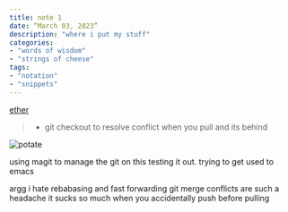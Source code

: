 ```yaml
---
title: note 1
date: “March 03, 2023”
description: "where i put my stuff"
categories: 
- "words of wisdom"
- "strings of cheese"
tags:
- "notation"
- "snippets"
---
```


[ether](https://m.youtube.com/watch?v=5UxGbFil_q0&pp=ygURRmxvcmluYXRlZCBldGhlciA%3D)

> - git checkout to resolve conflict when you pull and its behind

![potate](https://i.imgur.com/lqYH8Ri.jpeg)

using magit to manage the git on this
testing it out. trying to get used to emacs

argg i hate rebabasing and fast forwarding
git merge conflicts are such a headache
it sucks so much
when you accidentally push before pulling
